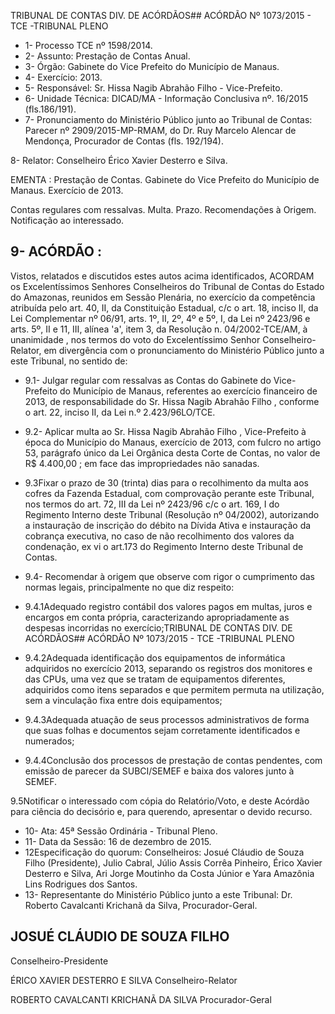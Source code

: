 TRIBUNAL DE CONTAS DIV. DE ACÓRDÃOS## ACÓRDÃO Nº 1073/2015 - TCE -TRIBUNAL PLENO

- 1- Processo TCE nº 1598/2014.
- 2- Assunto: Prestação de Contas Anual.
- 3- Órgão: Gabinete do Vice Prefeito do Município de Manaus.
- 4- Exercício: 2013.
- 5- Responsável: Sr. Hissa Nagib Abrahão Filho - Vice-Prefeito.
- 6- Unidade Técnica: DICAD/MA - Informação Conclusiva nº. 16/2015 (fls.186/191).
- 7-  Pronunciamento  do Ministério Público  junto  ao Tribunal  de Contas: Parecer  nº 2909/2015-MP-RMAM, do Dr. Ruy Marcelo Alencar de Mendonça, Procurador de Contas (fls. 192/194).

8- Relator: Conselheiro Érico Xavier Desterro e Silva.

EMENTA :  Prestação de Contas. Gabinete do Vice Prefeito  do Município  de Manaus.  Exercício  de 2013.

Contas  regulares  com  ressalvas.  Multa. Prazo. Recomendações à Origem. Notificação ao interessado.

## 9- ACÓRDÃO :

Vistos, relatados e discutidos estes autos acima identificados, ACORDAM os Excelentíssimos Senhores Conselheiros do Tribunal de Contas do Estado do Amazonas, reunidos em Sessão Plenária, no exercício da competência atribuída pelo art. 40,  II, da Constituição Estadual, c/c o art. 18, inciso II, da Lei Complementar nº 06/91, arts. 1º, II, 2º, 4º e 5º,  I,  da  Lei  nº  2423/96 e arts. 5º,  II e  11,  III,  alínea  'a',  item  3,  da  Resolução n. 04/2002-TCE/AM, à  unanimidade , nos  termos  do  voto  do  Excelentíssimo  Senhor Conselheiro-Relator, em divergência com o pronunciamento do Ministério Público junto a este Tribunal, no sentido de:

- 9.1- Julgar regular com ressalvas as  Contas do Gabinete do  Vice-Prefeito do Município de Manaus, referentes ao exercício financeiro de 2013, de responsabilidade do Sr.  Hissa Nagib  Abrahão Filho ,  conforme  o  art.  22,  inciso  II,  da  Lei  n.º  2.423/96LO/TCE.
- 9.2- Aplicar multa ao Sr. Hissa Nagib Abrahão Filho ,  Vice-Prefeito à época do Município do Manaus, exercício de 2013, com fulcro no artigo 53, parágrafo único da Lei Orgânica desta Corte de Contas, no valor de R$ 4.400,00 ; em  face das impropriedades não sanadas.
- 9.3Fixar  o  prazo  de  30  (trinta)  dias para  o  recolhimento  da multa aos cofres da Fazenda Estadual, com comprovação perante este Tribunal, nos termos do art. 72, III da Lei nº 2423/96 c/c o art. 169, I do Regimento Interno deste Tribunal (Resolução nº  04/2002),  autorizando  a  instauração  de inscrição  do  débito  na  Dívida  Ativa e instauração  da  cobrança  executiva,  no  caso  de  não  recolhimento  dos  valores  da condenação, ex vi o art.173 do Regimento Interno deste Tribunal de Contas.
- 9.4-  Recomendar à  origem que  observe  com  rigor  o  cumprimento  das normas legais, principalmente no que diz respeito:
- 9.4.1Adequado  registro  contábil  dos  valores  pagos  em  multas,  juros  e encargos em conta própria, caracterizando apropriadamente  as despesas incorridas no exercício;TRIBUNAL DE CONTAS DIV. DE ACÓRDÃOS## ACÓRDÃO Nº 1073/2015 - TCE -TRIBUNAL PLENO

- 9.4.2Adequada identificação dos equipamentos de informática adquiridos no exercício 2013, separando os registros dos monitores e das CPUs, uma vez  que  se  tratam  de  equipamentos  diferentes,  adquiridos  como  itens separados  e  que  permitem  permuta  na  utilização,  sem  a  vinculação  fixa entre dois equipamentos;
- 9.4.3Adequada atuação de seus processos administrativos de forma que suas folhas e documentos sejam corretamente identificados e numerados;
- 9.4.4Conclusão dos processos de prestação de contas pendentes, com emissão de parecer da SUBCI/SEMEF e baixa dos valores junto à SEMEF.

9.5Notificar o  interessado  com cópia  do  Relatório/Voto,  e  deste  Acórdão para ciência do decisório e, para querendo, apresentar o devido recurso.

- 10- Ata: 45ª Sessão Ordinária - Tribunal Pleno.
- 11- Data da Sessão: 16 de dezembro de 2015.
- 12Especificação do quorum: Conselheiros: Josué Cláudio de Souza Filho (Presidente), Julio Cabral, Júlio  Assis Corrêa Pinheiro, Érico Xavier Desterro e Silva, Ari Jorge Moutinho da Costa Júnior e Yara Amazônia Lins Rodrigues dos Santos.
- 13- Representante do Ministério Público junto a este Tribunal: Dr. Roberto Cavalcanti Krichanã da Silva, Procurador-Geral.

## JOSUÉ CLÁUDIO DE SOUZA FILHO

Conselheiro-Presidente

ÉRICO XAVIER DESTERRO E SILVA Conselheiro-Relator

ROBERTO CAVALCANTI KRICHANÃ DA SILVA Procurador-Geral